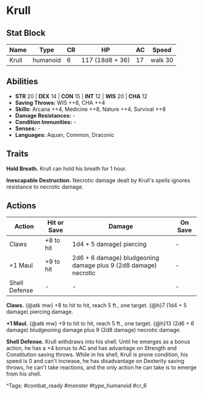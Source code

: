 # Krull

## Stat Block

| Name | Type | CR | HP | AC | Speed |
|------|------|----|----|----|-------|
| Krull | humanoid | 6 | 117 (18d8 + 36) | 17 | walk 30 |

## Abilities

- **STR** 20 | **DEX** 14 | **CON** 15 | **INT** 12 | **WIS** 20 | **CHA** 12
- **Saving Throws:** WIS ++8, CHA ++4  
- **Skills:** Arcana ++4, Medicine ++8, Nature ++4, Survival ++8  
- **Damage Resistances:** -  
- **Condition Immunities:** -  
- **Senses:** -  
- **Languages:** Aquan, Common, Draconic

## Traits

**Hold Breath.** Krull can hold his breath for 1 hour.

**Inescapable Destruction.** Necrotic damage dealt by Krull's spells ignores resistance to necrotic damage.


## Actions

| Action | Hit or Save | Damage | On Save |
|--------|--------------|--------|----------|
| Claws | +8 to hit | 1d4 + 5 damage) piercing | - |
| +1 Maul | +9 to hit | 2d6 + 6 damage) bludgeoning damage plus 9 (2d8 damage) necrotic | - |
| Shell Defense | - | - | - |

**Claws.** {@atk mw} +8 to hit to hit, reach 5 ft., one target. {@h}7 (1d4 + 5 damage) piercing damage.

**+1 Maul.** {@atk mw} +9 to hit to hit, reach 5 ft., one target. {@h}13 (2d6 + 6 damage) bludgeoning damage plus 9 (2d8 damage) necrotic damage.

**Shell Defense.** Krull withdraws into his shell. Until he emerges as a bonus action, he has a +4 bonus to AC and has advantage on Strength and Constitution saving throws. While in his shell, Krull is prone condition, his speed is 0 and can't increase, he has disadvantage on Dexterity saving throws, he can't take reactions, and the only action he can take is to emerge from his shell.


^Tags: #combat_ready #monster #type_humanoid #cr_6